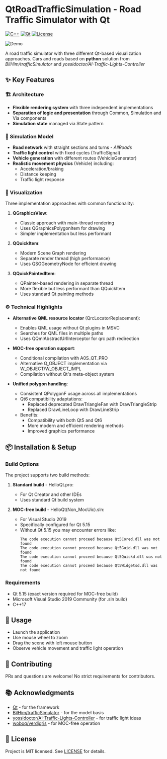 # QtRoadTrafficSimulation - Road Traffic Simulator with Qt
[![C++](https://img.shields.io/badge/C%2B%2B-17-blue?logo=cplusplus)](https://en.wikipedia.org/wiki/C++)
[![Qt](https://img.shields.io/badge/Qt-5.15-blue?logo=qt)](https://www.qt.io/)
[![License](https://img.shields.io/badge/License-MIT-green)](https://github.com/Alex0vSky/QtRoadTrafficSimulation/blob/main/LICENSE)

![Demo](https://github.com/Alex0vSky/QtRoadTrafficSimulation/assets/52796897/f26689eb-eb79-459b-86b8-198bb3f7aa7c)

A road traffic simulator with three different Qt-based visualization approaches.
Cars and roads based on __python__ solution from *BilHim/trafficSimulator* and *yossidoctor/AI-Traffic-Lights-Controller*

## ✨ Key Features

### 🏗️ Architecture
- **Flexible rendering system** with three independent implementations
- **Separation of logic and presentation** through Common, Simulation and Via components
- **Simulation state** managed via State pattern

### 🚦 Simulation Model
- **Road network** with straight sections and turns - _AllRoads_
- **Traffic light control** with fixed cycles (TrafficSignal)
- **Vehicle generation** with different routes (VehicleGenerator)
- **Realistic movement physics** (Vehicle) including:
  - Acceleration/braking
  - Distance keeping
  - Traffic light response

### 🎨 Visualization
Three implementation approaches with common functionality:
1. **QGraphicsView**:
   - Classic approach with main-thread rendering
   - Uses QGraphicsPolygonItem for drawing
   - Simpler implementation but less performant

2. **QQuickItem**:
   - Modern Scene Graph rendering
   - Separate render thread (high performance)
   - Uses QSGGeometryNode for efficient drawing

3. **QQuickPaintedItem**:
   - QPainter-based rendering in separate thread
   - More flexible but less performant than QQuickItem
   - Uses standard Qt painting methods

### ⚙️ Technical Highlights
- **Alternative QML resource locator** (QrcLocatorReplacement):
  - Enables QML usage without Qt plugins in MSVC
  - Searches for QML files in multiple paths
  - Uses QQmlAbstractUrlInterceptor for qrc path redirection

- **MOC-free operation support**:
  - Conditional compilation with A0S_QT_PRO
  - Alternative Q_OBJECT implementation via W_OBJECT/W_OBJECT_IMPL
  - Compilation without Qt's meta-object system

- **Unified polygon handling**:
  - Consistent QPolygonF usage across all implementations
  - Qt6 compatibility adaptations:
    - Replaced deprecated DrawTriangleFan with DrawTriangleStrip
    - Replaced DrawLineLoop with DrawLineStrip
  - Benefits:
    - Compatibility with both Qt5 and Qt6
    - More modern and efficient rendering methods
    - Improved graphics performance

## 📦 Installation & Setup

### Build Options
The project supports two build methods:

1. **Standard build** - HelloQt.pro:
   - For Qt Creator and other IDEs
   - Uses standard Qt build system

2. **MOC-free build** - HelloQt(Non_MocUic).sln:
   - For Visual Studio 2019
   - Specifically configured for Qt 5.15
   - Without Qt 5.15 you may encounter errors like:
     ```
     The code execution cannot proceed because Qt5Cored.dll was not found
     The code execution cannot proceed because Qt5Guid.dll was not found
     The code execution cannot proceed because Qt5Quickd.dll was not found
     The code execution cannot proceed because Qt5Widgetsd.dll was not found
     ```

### Requirements
- Qt 5.15 (exact version required for MOC-free build)
- Microsoft Visual Studio 2019 Community (for .sln build)
- C++17

## 🚀 Usage
- Launch the application
- Use mouse wheel to zoom
- Drag the scene with left mouse button
- Observe vehicle movement and traffic light operation

## 🤝 Contributing
PRs and questions are welcome! No strict requirements for contributors.

## 📚 Acknowledgments
- [Qt](https://www.qt.io/) - for the framework
- [BilHim/trafficSimulator](https://github.com/BilHim/trafficSimulator) - for the model basis
- [yossidoctor/AI-Traffic-Lights-Controller](https://github.com/yossidoctor/AI-Traffic-Lights-Controller) - for traffic light ideas
- [woboq/verdigris](https://github.com/woboq/verdigris) - for MOC-free operation

## 📜 License
Project is MIT licensed. See [LICENSE](https://github.com/Alex0vSky/QtRoadTrafficSimulation/blob/main/LICENSE) for details.
